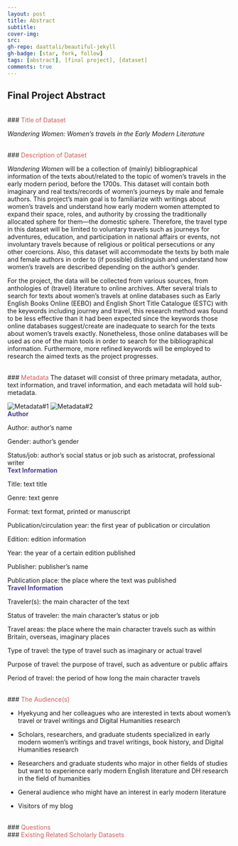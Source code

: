 ```yaml
---
layout: post
title: Abstract
subtitle:
cover-img:
src:
gh-repo: daattali/beautiful-jekyll
gh-badge: [star, fork, follow]
tags: [abstract], [final project], [dataset]
comments: true
---
```


## Final Project Abstract

<br/>
### <span style="color: indianred;">Title of Dataset</span>

*Wandering Women: Women’s travels in the Early Modern Literature*

<br/>
### <span style="color: indianred;">Description of Dataset</span>

*Wandering Women* will be a collection of (mainly) bibliographical information of the texts about/related to the topic of women’s travels in the early modern period, before the 1700s. This dataset will contain both imaginary and real texts/records of women’s journeys by male and female authors. This project’s main goal is to familiarize with writings about women’s travels and understand how early modern women attempted to expand their space, roles, and authority by crossing the traditionally allocated sphere for them—the domestic sphere. Therefore, the travel type in this dataset will be limited to voluntary travels such as journeys for adventures, education, and participation in national affairs or events, not involuntary travels because of religious or political persecutions or any other coercions. Also, this dataset will accommodate the texts by both male and female authors in order to (if possible) distinguish and understand how women’s travels are described depending on the author’s gender.

For the project, the data will be collected from various sources, from anthologies of (travel) literature to online archives. After several trials to search for texts about women’s travels at online databases such as Early English Books Online (EEBO) and English Short Title Catalogue (ESTC) with the keywords including journey and travel, this research method was found to be less effective than it had been expected since the keywords those online databases suggest/create are inadequate to search for the texts about women’s travels exactly. Nonetheless, those online databases will be used as one of the main tools in order to search for the bibliographical information. Furthermore, more refined keywords will be employed to research the aimed texts as the project progresses.

<br/>
### <span style="color: indianred;">Metadata</span>
The dataset will consist of three primary metadata, author, text information, and travel information, and each metadata will hold sub-metadata.

![Metadata#1](/assets/img/WWscreenshot#1.png)
![Metadata#2](/assets/WWscreenshot#2.png)
<br/>
**<span style="color: darkslateblue;">Author</span>**

Author: author’s name

Gender: author’s gender

Status/job: author’s social status or job such as aristocrat, professional writer
<br/>
**<span style="color: darkslateblue;">Text Information</span>**

Title: text title

Genre: text genre

Format: text format, printed or manuscript

Publication/circulation year: the first year of publication or circulation

Edition: edition information

Year: the year of a certain edition published

Publisher: publisher’s name

Publication place: the place where the text was published
<br/>
**<span style="color: darkslateblue;">Travel Information</span>**

Traveler(s): the main character of the text

Status of traveler: the main character’s status or job

Travel areas: the place where the main character travels such as within Britain, overseas, imaginary places

Type of travel: the type of travel such as imaginary or actual travel

Purpose of travel: the purpose of travel, such as adventure or public affairs

Period of travel: the period of how long the main character travels

<br/>
### <span style="color: indianred;">The Audience(s)</span>

- Hyekyung and her colleagues who are interested in texts about women’s travel or travel writings and Digital Humanities research

- Scholars, researchers, and graduate students specialized in early modern women’s writings and travel writings, book history, and Digital Humanities research

- Researchers and graduate students who major in other fields of studies but want to experience early modern English literature and DH research in the field of humanities

- General audience who might have an interest in early modern literature

- Visitors of my blog

<br/>
### <span style="color: indianred;">Questions</span>


<br/>
### <span style="color: indianred;"> Existing Related Scholarly Datasets</span>
